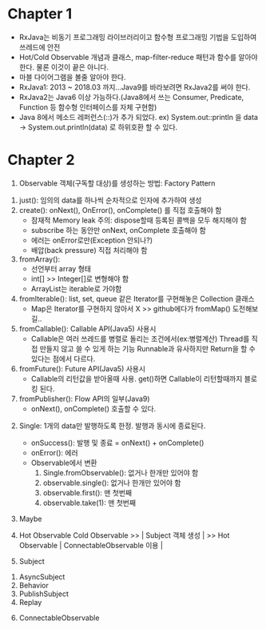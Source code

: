 # Chapter 1
- RxJava는 비동기 프로그래밍 라이브러리이고 함수형 프로그래밍 기법을 도입하여 쓰레드에 안전
- Hot/Cold Observable 개념과 클래스, map-filter-reduce 패턴과 함수를 알아야 한다. 물론 이것이 끝은 아니다.
- 마블 다이어그램을 볼줄 알아야 한다.
- RxJava1: 2013 ~ 2018.03 까지...Java9를 바라보려면 RxJava2를 써야 한다.
- RxJava2는 Java6 이상 가능하다.(Java8에서 쓰는 Consumer, Predicate, Function 등 함수형 인터페이스를 자체 구현함)
- Java 8에서 메소드 레퍼런스(::)가 추가 되었다.
  ex) System.out::println 을
        data -> System.out.println(data) 로 하위호환 할 수 있다.


# Chapter 2
1. Observable 객체(구독할 대상)를 생성하는 방법: Factory Pattern
  1) just(): 임의의 data를 하나씩 순차적으로 인자에 추가하여 생성
  2) create(): onNext(), OnError(), onComplete() 를 직접 호출해야 함
     - 잠재적 Memory leak 주의: dispose할때 등록된 콜백을 모두 해지해야 함
     - subscribe 하는 동안만 onNext, onComplete 호출해야 함
     - 에러는 onError로만(Exception 안되나?)
     - 배압(back pressure) 직접 처리해야 함
  3) fromArray():
     - 선언부터 array 형태
     - int[] >> Integer[]로 변형해야 함
     - ArrayList는 iterable로 가야함
  4) fromIterable(): list, set, queue 같은 Iterator를 구현해놓은 Collection 클래스
     - Map은 Iterator를 구현하지 않아서 X >> github에다가 fromMap() 도전해보길..
  5) fromCallable(): Callable API(Java5) 사용시
     - Callable은 여러 쓰레드를 병렬로 돌리는 조건에서(ex:병렬계산) Thread를 직접 만들지 않고 쓸 수 있게 하는 기능
       Runnable과 유사하지만 Return을 할 수 있다는 점에서 다르다.
  6) fromFuture(): Future API(Java5) 사용시
     - Callable의 리턴값을 받아올때 사용. get()하면 Callable이 리턴할때까지 블로킹 된다.
  7) fromPublisher(): Flow API의 일부(Java9)
     - onNext(), onComplete() 호출할 수 있다.

2. Single: 1개의 data만 발행하도록 한정. 발행과 동시에 종료된다.
   - onSuccess(): 발행 및 종료 = onNext() + onComplete()
   - onError(): 에러
   - Observable에서 변환
     1) Single.fromObservable(): 없거나 한개만 있어야 함
     2) observable.single(): 없거나 한개만 있어야 함
     3) observable.first(): 맨 첫번째
     4) observable.take(1): 맨 첫번째


3. Maybe

4. Hot Observable
  Cold Observable >> | Subject 객체 생성           | >> Hot Observable
                     | ConnectableObservable 이용 |
5. Subject
  1) AsyncSubject
  2) Behavior
  3) PublishSubject
  4) Replay

6. ConnectableObservable